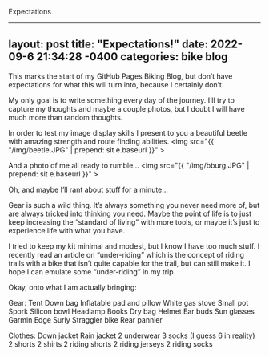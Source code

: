Expectations

---
layout: post
title:  "Expectations!"
date:   2022-09-6 21:34:28 -0400
categories: bike blog
---
This marks the start of my GitHub Pages Biking Blog, but don’t have expectations for what this will turn into, because I certainly don’t. 

My only goal is to write something every day of the journey. I’ll try to capture my thoughts and maybe a couple photos, but I doubt I will have much more than random thoughts.

In order to test my image display skills I present to you a beautiful beetle with amazing strength and route finding abilities.
<img src="{{ "/img/beetle.JPG" | prepend: sit
e.baseurl }}" >

And a photo of me all ready to rumble…
<img src="{{ "/img/bburg.JPG" | prepend: sit
e.baseurl }}" >

Oh, and maybe I’ll rant about stuff for a minute…

Gear is such a wild thing. It’s always something you never need more of, but are always tricked into thinking you need. Maybe the point of life is to just keep increasing the “standard of living” with more tools, or maybe it’s just to experience life with what you have.

I tried to keep my kit minimal and modest, but I know I have too much stuff. I recently read an article on “under-riding” which is the concept of riding trails with a bike that isn’t quite capable for the trail, but can still make it. I hope I can emulate some “under-riding” in my trip.

Okay, onto what I am actually bringing:

Gear:
Tent
Down bag
Inflatable pad and pillow 
White gas stove
Small pot
Spork
Silicon bowl
Headlamp
Books
Dry bag
Helmet
Ear buds
Sun glasses
Garmin Edge
Surly Straggler bike
Rear pannier 

Clothes:
Down jacket
Rain jacket
2 underwear 
3 socks (I guess 6 in reality)
2 shorts
2 shirts
2 riding shorts
2 riding jerseys 
2 riding socks

